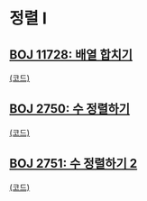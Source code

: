 # 정렬 I

## [BOJ 11728: 배열 합치기](https://www.acmicpc.net/problem/11728)
[(코드)](https://github.com/DJ-archive/Algorithm-DataStructure/blob/main/0minyoung0/algorithm/14_정렬1/Boj11728.java)

## [BOJ 2750: 수 정렬하기](https://www.acmicpc.net/problem/2750)
[(코드)](https://github.com/DJ-archive/Algorithm-DataStructure/blob/main/0minyoung0/algorithm/14_정렬1/Boj2750.java)

## [BOJ 2751: 수 정렬하기 2](https://www.acmicpc.net/problem/2751)
[(코드)](https://github.com/DJ-archive/Algorithm-DataStructure/blob/main/0minyoung0/algorithm/14_정렬1/Boj2751.java)